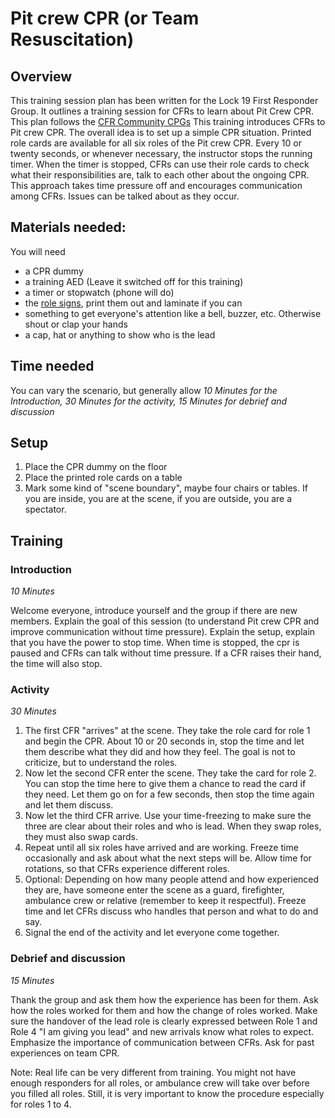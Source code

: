 # Pit crew CPR (or Team Resuscitation)

## Overview 
This training session plan has been written for the Lock 19 First Responder Group. It outlines a training session for CFRs to learn about Pit Crew CPR. This plan follows the [CFR Community CPGs](https://becomeacfr.ie/wp-content/uploads/2022/07/PHECC-CPG-2021-CFR-Community.pdf) 
This training introduces CFRs to Pit crew CPR. The overall idea is to set up a simple CPR situation. Printed role cards are available for all six roles of the Pit crew CPR. Every 10 or twenty seconds, or whenever necessary, the instructor stops the running timer. When the timer is stopped, CFRs can use their role cards to check what their responsibilities are, talk to each other about the ongoing CPR. This approach takes time pressure off and encourages communication among CFRs. Issues can be talked about as they occur.


## Materials needed:
You will need
   - a CPR dummy
   - a training AED (Leave it switched off for this training)
   - a timer or stopwatch (phone will do)
   - the [role signs](https://github.com/Lock19CFR/docs/blob/34331de1f758d8d6735179caa307016f368a49c4/training/materials.pdf), print them out and laminate if you can
   - something to get everyone's attention like a bell, buzzer, etc. Otherwise shout or clap your hands
   - a cap, hat or anything to show who is the lead
   
## Time needed
You can vary the scenario, but generally allow *10 Minutes for the Introduction, 30 Minutes for the activity, 15 Minutes for debrief and discussion*

## Setup
1. Place the CPR dummy on the floor
2. Place the printed role cards on a table
3. Mark some kind of "scene boundary", maybe four chairs or tables. If you are inside, you are at the scene, if you are outside, you are a spectator.

## Training


### Introduction
*10 Minutes*

Welcome everyone, introduce yourself and the group if there are new members. 
Explain the goal of this session (to understand Pit crew CPR and improve communication without time pressure). 
Explain the setup, explain that you have the power to stop time. When time is stopped, the cpr is paused and CFRs can talk without time pressure. If a CFR raises their hand, the time will also stop.


### Activity
*30 Minutes*

1. The first CFR "arrives" at the scene. They take the role card for role 1 and begin the CPR. About 10 or 20 seconds in, stop the time and let them describe what they did and how they feel. The goal is not to criticize, but to understand the roles.
2. Now let the second CFR enter the scene. They take the card for role 2. You can stop the time here to give them a chance to read the card if they need. Let them go on for a few seconds, then stop the time again and let them discuss.
3. Now let the third CFR arrive. Use your time-freezing to make sure the three are clear about their roles and who is lead. When they swap roles, they must also swap cards.
4. Repeat until all six roles have arrived and are working. Freeze time occasionally and ask about what the next steps will be. Allow time for rotations, so that CFRs experience different roles.
5. Optional: Depending on how many people attend and how experienced they are, have someone enter the scene as a guard, firefighter, ambulance crew or relative (remember to keep it respectful). Freeze time and let CFRs discuss who handles that person and what to do and say.
6. Signal the end of the activity and let everyone come together.


### Debrief and discussion
*15 Minutes*

Thank the group and ask them how the experience has been for them. Ask how the roles worked for them and how the change of roles worked. Make sure the handover of the lead role is clearly expressed between Role 1 and Role 4 "I am giving you lead" and new arrivals know what roles to expect. Emphasize the importance of communication between CFRs. Ask for past experiences on team CPR.

Note: Real life can be very different from training. You might not have enough responders for all roles, or ambulance crew will take over before you filled all roles. Still, it is very important to know the procedure especially for roles 1 to 4.
